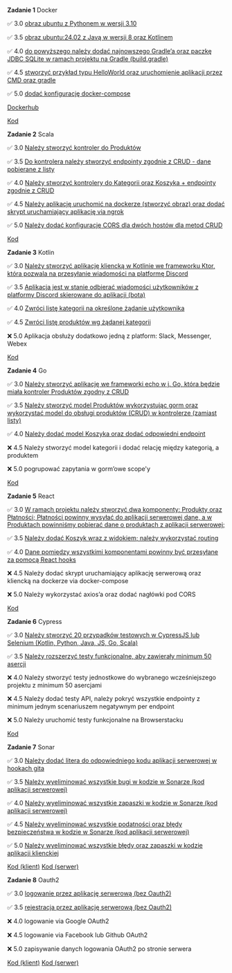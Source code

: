 **Zadanie 1** Docker

:white_check_mark: 3.0 [obraz ubuntu z Pythonem w wersji 3.10](https://github.com/rtsncs/ebiznes/commit/3828193ce7ac2bbebcbf7dbef48701e859507f25)

:white_check_mark: 3.5 [obraz ubuntu:24.02 z Javą w wersji 8 oraz Kotlinem](https://github.com/rtsncs/ebiznes/commit/3828193ce7ac2bbebcbf7dbef48701e859507f25)

:white_check_mark: 4.0 [do powyższego należy dodać najnowszego Gradle’a oraz paczkę JDBC SQLite w ramach projektu na Gradle (build.gradle)](https://github.com/rtsncs/ebiznes/commit/3828193ce7ac2bbebcbf7dbef48701e859507f25)

:white_check_mark: 4.5 [stworzyć przykład typu HelloWorld oraz uruchomienie aplikacji przez CMD oraz gradle](https://github.com/rtsncs/ebiznes/commit/3828193ce7ac2bbebcbf7dbef48701e859507f25)

:white_check_mark: 5.0 [dodać konfigurację docker-compose](https://github.com/rtsncs/ebiznes/commit/3828193ce7ac2bbebcbf7dbef48701e859507f25)

[Dockerhub](https://hub.docker.com/r/dbrzezinski/ebiznes)

[Kod](https://github.com/rtsncs/ebiznes/tree/master/1)

**Zadanie 2** Scala

:white_check_mark: 3.0 [Należy stworzyć kontroler do Produktów](https://github.com/rtsncs/ebiznes/commit/a72f6bdd1311566af56012e3f7d3e682f313e62b)

:white_check_mark: 3.5 [Do kontrolera należy stworzyć endpointy zgodnie z CRUD - dane pobierane z listy](https://github.com/rtsncs/ebiznes/commit/a72f6bdd1311566af56012e3f7d3e682f313e62b)

:white_check_mark: 4.0 [Należy stworzyć kontrolery do Kategorii oraz Koszyka + endpointy zgodnie z CRUD](https://github.com/rtsncs/ebiznes/commit/a72f6bdd1311566af56012e3f7d3e682f313e62b)

:white_check_mark: 4.5 [Należy aplikację uruchomić na dockerze (stworzyć obraz) oraz dodać skrypt uruchamiający aplikację via ngrok](https://github.com/rtsncs/ebiznes/commit/a72f6bdd1311566af56012e3f7d3e682f313e62b)

:white_check_mark: 5.0 [Należy dodać konfigurację CORS dla dwóch hostów dla metod CRUD](https://github.com/rtsncs/ebiznes/commit/a72f6bdd1311566af56012e3f7d3e682f313e62b)

[Kod](https://github.com/rtsncs/ebiznes/tree/master/2)

**Zadanie 3** Kotlin

:white_check_mark: 3.0 [Należy stworzyć aplikację kliencką w Kotlinie we frameworku Ktor, która pozwala na przesyłanie wiadomości na platformę Discord](https://github.com/rtsncs/ebiznes/commit/053d56f06b573cf302e8da4aaa95cc6c38b60165)

:white_check_mark: 3.5 [Aplikacja jest w stanie odbierać wiadomości użytkowników z platformy Discord skierowane do aplikacji (bota)](https://github.com/rtsncs/ebiznes/commit/053d56f06b573cf302e8da4aaa95cc6c38b60165)

:white_check_mark: 4.0 [Zwróci listę kategorii na określone żądanie użytkownika](https://github.com/rtsncs/ebiznes/commit/053d56f06b573cf302e8da4aaa95cc6c38b60165)

:white_check_mark: 4.5 [Zwróci listę produktów wg żądanej kategorii](https://github.com/rtsncs/ebiznes/commit/053d56f06b573cf302e8da4aaa95cc6c38b60165)

:x: 5.0 Aplikacja obsłuży dodatkowo jedną z platform: Slack, Messenger, Webex

[Kod](https://github.com/rtsncs/ebiznes/tree/master/3)

**Zadanie 4** Go

:white_check_mark: 3.0 [Należy stworzyć aplikację we frameworki echo w j. Go, która będzie miała kontroler Produktów zgodny z CRUD](https://github.com/rtsncs/ebiznes/commit/22ffa05bb83376a4fb0daa59996f1dcb7ae4f198)

:white_check_mark: 3.5 [Należy stworzyć model Produktów wykorzystując gorm oraz wykorzystać model do obsługi produktów (CRUD) w kontrolerze (zamiast listy)](https://github.com/rtsncs/ebiznes/commit/22ffa05bb83376a4fb0daa59996f1dcb7ae4f198)

:white_check_mark: 4.0 [Należy dodać model Koszyka oraz dodać odpowiedni endpoint](https://github.com/rtsncs/ebiznes/commit/22ffa05bb83376a4fb0daa59996f1dcb7ae4f198)

:x: 4.5 Należy stworzyć model kategorii i dodać relację między kategorią, a produktem

:x: 5.0 pogrupować zapytania w gorm’owe scope'y

[Kod](https://github.com/rtsncs/ebiznes/tree/master/4)

**Zadanie 5** React

:white_check_mark: 3.0 [W ramach projektu należy stworzyć dwa komponenty: Produkty oraz Płatności; Płatności powinny wysyłać do aplikacji serwerowej dane, a w Produktach powinniśmy pobierać dane o produktach z aplikacji serwerowej;](https://github.com/rtsncs/ebiznes/commit/2561deca5e717deede62ae1a999bafa7d61ebb84)

:white_check_mark: 3.5 [Należy dodać Koszyk wraz z widokiem; należy wykorzystać routing](https://github.com/rtsncs/ebiznes/commit/2561deca5e717deede62ae1a999bafa7d61ebb84)

:white_check_mark: 4.0 [Dane pomiędzy wszystkimi komponentami powinny być przesyłane za pomocą React hooks](https://github.com/rtsncs/ebiznes/commit/2561deca5e717deede62ae1a999bafa7d61ebb84)

:x: 4.5 Należy dodać skrypt uruchamiający aplikację serwerową oraz kliencką na dockerze via docker-compose

:x: 5.0 Należy wykorzystać axios’a oraz dodać nagłówki pod CORS

[Kod](https://github.com/rtsncs/ebiznes/tree/master/5)

**Zadanie 6** Cypress

:white_check_mark: 3.0 [Należy stworzyć 20 przypadków testowych w CypressJS lub Selenium (Kotlin, Python, Java, JS, Go, Scala)](https://github.com/rtsncs/ebiznes/commit/3f43c10e57f1478e851f621f73cc0239b952cc22)

:white_check_mark: 3.5 [Należy rozszerzyć testy funkcjonalne, aby zawierały minimum 50 asercji](https://github.com/rtsncs/ebiznes/commit/3f43c10e57f1478e851f621f73cc0239b952cc22)

:x: 4.0 Należy stworzyć testy jednostkowe do wybranego wcześniejszego projektu z minimum 50 asercjami

:x: 4.5 Należy dodać testy API, należy pokryć wszystkie endpointy z minimum jednym scenariuszem negatywnym per endpoint

:x: 5.0 Należy uruchomić testy funkcjonalne na Browserstacku

[Kod](https://github.com/rtsncs/ebiznes/tree/master/6)

**Zadanie 7** Sonar

:white_check_mark: 3.0 [Należy dodać litera do odpowiedniego kodu aplikacji serwerowej w hookach gita](https://github.com/rtsncs/shop-backend/commit/b87df706f8c87f878644f8290f2a0a4b4f17e994)

:white_check_mark: 3.5 [Należy wyeliminować wszystkie bugi w kodzie w Sonarze (kod aplikacji serwerowej)](https://github.com/rtsncs/shop-backend/commit/9107b86038d2d57949c082e31e6039eea4eca133)

:white_check_mark: 4.0 [Należy wyeliminować wszystkie zapaszki w kodzie w Sonarze (kod aplikacji serwerowej)](https://github.com/rtsncs/shop-backend/commit/9107b86038d2d57949c082e31e6039eea4eca133)

:white_check_mark: 4.5 [Należy wyeliminować wszystkie podatności oraz błędy bezpieczeństwa w kodzie w Sonarze (kod aplikacji serwerowej)](https://github.com/rtsncs/shop-backend/commit/9107b86038d2d57949c082e31e6039eea4eca133)

:white_check_mark: 5.0 [Należy wyeliminować wszystkie błędy oraz zapaszki w kodzie aplikacji klienckiej](https://github.com/rtsncs/shop-frontend/commit/ae102e4a79073dbe47a4709295a4f32e7daf3795)

[Kod (klient)](https://github.com/rtsncs/shop-frontend)
[Kod (serwer)](https://github.com/rtsncs/shop-backend)

**Zadanie 8** Oauth2

:white_check_mark: 3.0 [logowanie przez aplikację serwerową (bez Oauth2)](https://github.com/rtsncs/shop-backend/commit/1aea55f6c6e0d1563e6efa96332339f46f0dadd8)

:white_check_mark: 3.5 [rejestracja przez aplikację serwerową (bez Oauth2)](https://github.com/rtsncs/shop-backend/commit/1aea55f6c6e0d1563e6efa96332339f46f0dadd8)

:x: 4.0 logowanie via Google OAuth2

:x: 4.5 logowanie via Facebook lub Github OAuth2

:x: 5.0 zapisywanie danych logowania OAuth2 po stronie serwera

[Kod (klient)](https://github.com/rtsncs/shop-frontend)
[Kod (serwer)](https://github.com/rtsncs/shop-backend)
